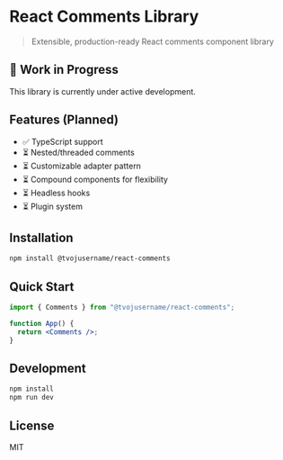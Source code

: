 # React Comments Library

> Extensible, production-ready React comments component library

## 🚧 Work in Progress

This library is currently under active development.

## Features (Planned)

- ✅ TypeScript support
- ⏳ Nested/threaded comments
- ⏳ Customizable adapter pattern
- ⏳ Compound components for flexibility
- ⏳ Headless hooks
- ⏳ Plugin system

## Installation

```bash
npm install @tvojusername/react-comments
```

## Quick Start

```jsx
import { Comments } from "@tvojusername/react-comments";

function App() {
  return <Comments />;
}
```

## Development

```bash
npm install
npm run dev
```

## License

MIT
